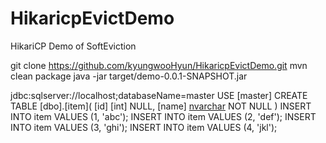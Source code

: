 # HikaricpEvictDemo
HikariCP Demo of SoftEviction

git clone https://github.com/kyungwooHyun/HikaricpEvictDemo.git
mvn clean package
java -jar target/demo-0.0.1-SNAPSHOT.jar

jdbc:sqlserver://localhost;databaseName=master
USE [master]
CREATE TABLE [dbo].[item](
	[id] [int] NULL,
	[name] [nvarchar](max) NOT NULL
)
INSERT INTO item VALUES (1, 'abc');
INSERT INTO item VALUES (2, 'def');
INSERT INTO item VALUES (3, 'ghi');
INSERT INTO item VALUES (4, 'jkl');
